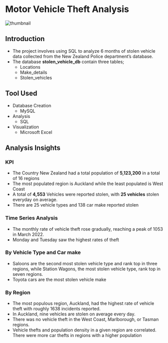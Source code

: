 # Motor Vehicle Theft Analysis
![thumbnail](https://github.com/valezenwanne/Motor_Vehicle_Thefts_Analysis/assets/106878963/c6c6f973-ecaf-499b-895a-87b3db5ed858)

## Introduction
- The project involves using SQL to analyze 6 months of stolen vehicle data collected from the New Zealand Police department’s database.
- The database **stolen_vehicle_db** contain three tables; 
	- Locations 
	- Make_details
	- Stolen_vehicles

## Tool Used
- Database Creation
  - MySQL
- Analysis
  - SQL
- Visualization
  - Microsoft Excel

## Analysis Insights

### KPI
- The Country New Zealand had a total population of **5,123,200** in a total of 16 regions
- The most populated region is Auckland while the least populated is West Coast
- A total of **4,553** Vehicles were reported stolen, with **25 vehicles** stolen everyday on average.
- There are 25 vehicle types and 138 car make reported stolen

### Time Series Analysis
- The monthly rate of vehicle theft rose gradually, reaching a peak of 1053 in March 2022. 
- Monday and Tuesday saw the highest rates of theft

### By Vehicle Type and Car make
- Saloons are the second most stolen vehicle type and rank top in three regions, while Station Wagons, the most stolen vehicle type, rank top in seven regions.
- Toyota cars are the most stolen vehicle make

### By Region
- The most populous region, Auckland, had the highest rate of vehicle theft with roughly 1638 incidents reported. 
- In Auckland, nine vehicles are stolen on average every day.
- There was no vehicle theft in the West Coast, Marlborough, or Tasman regions.
- Vehicle thefts and population density in a given region are correlated. There were more car thefts in regions with a higher population

